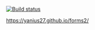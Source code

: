 [![Build status](https://ci.appveyor.com/api/projects/status/2hauhix8i29ab38c/branch/main?svg=true)](https://ci.appveyor.com/project/Yanius27/forms2/branch/main)

https://yanius27.github.io/forms2/